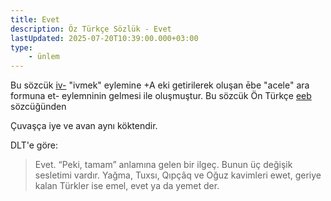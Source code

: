 ```yaml
---
title: Evet
description: Öz Türkçe Sözlük - Evet
lastUpdated: 2025-07-20T10:39:00.000+03:00
type: 
    - ünlem
---
```


Bu sözcük [iv-](/sozluk/ivmek) "ivmek" eylemine +A eki getirilerek oluşan ēbe "acele" ara formuna et- eylemninin gelmesi ile oluşmuştur. Bu sözcük Ön Türkçe [eeb](/pt/eeb) sözcüğünden 

Çuvaşça iye ve avan aynı köktendir.

DLT'e göre:
> Evet. “Peki, tamam” anlamına gelen bir ilgeç. Bunun üç değişik sesletimi vardır. Yağma, Tuxsı, Qıpçâq ve Oğuz kavimleri ewet, geriye kalan Türkler ise emel, evet ya da yemet der.
